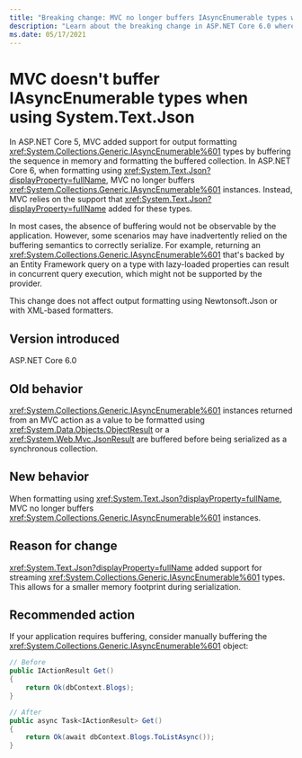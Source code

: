 ```yaml
---
title: "Breaking change: MVC no longer buffers IAsyncEnumerable types when using System.Text.Json"
description: "Learn about the breaking change in ASP.NET Core 6.0 where MVC no longer buffers IAsyncEnumerable return types when formatting using System.Text.Json."
ms.date: 05/17/2021
---
```

# MVC doesn't buffer IAsyncEnumerable types when using System.Text.Json

In ASP.NET Core 5, MVC added support for output formatting <xref:System.Collections.Generic.IAsyncEnumerable%601> types by buffering the sequence in memory and formatting the buffered collection. In ASP.NET Core 6, when formatting using <xref:System.Text.Json?displayProperty=fullName>, MVC no longer buffers <xref:System.Collections.Generic.IAsyncEnumerable%601> instances. Instead, MVC relies on the support that <xref:System.Text.Json?displayProperty=fullName> added for these types.

In most cases, the absence of buffering would not be observable by the application. However, some scenarios may have inadvertently relied on the buffering semantics to correctly serialize. For example, returning an <xref:System.Collections.Generic.IAsyncEnumerable%601> that's backed by an Entity Framework query on a type with lazy-loaded properties can result in concurrent query execution, which might not be supported by the provider.

This change does not affect output formatting using Newtonsoft.Json or with XML-based formatters.

## Version introduced

ASP.NET Core 6.0

## Old behavior

<xref:System.Collections.Generic.IAsyncEnumerable%601> instances returned from an MVC action as a value to be formatted using <xref:System.Data.Objects.ObjectResult> or a <xref:System.Web.Mvc.JsonResult> are buffered before being serialized as a synchronous collection.

## New behavior

When formatting using <xref:System.Text.Json?displayProperty=fullName>, MVC no longer buffers <xref:System.Collections.Generic.IAsyncEnumerable%601> instances.

## Reason for change

<xref:System.Text.Json?displayProperty=fullName> added support for streaming <xref:System.Collections.Generic.IAsyncEnumerable%601> types. This allows for a smaller memory footprint during serialization.

## Recommended action

If your application requires buffering, consider manually buffering the <xref:System.Collections.Generic.IAsyncEnumerable%601> object:

```csharp
// Before
public IActionResult Get()
{
    return Ok(dbContext.Blogs);
}

// After
public async Task<IActionResult> Get()
{
    return Ok(await dbContext.Blogs.ToListAsync());
}
```

<!--

## Category

ASP.NET Core

## Affected APIs

Not detectable via API analysis

-->
